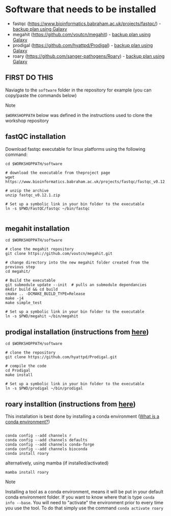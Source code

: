 
# Software that needs to be installed

- fastqc (https://www.bioinformatics.babraham.ac.uk/projects/fastqc/) - [backup plan using Galaxy](https://usegalaxy.eu/?tool_id=toolshed.g2.bx.psu.edu%2Frepos%2Fdevteam%2Ffastqc%2Ffastqc%2F0.74%2Bgalaxy1&version=latest)
- megahit (https://github.com/voutcn/megahit) - [backup plan using Galaxy](https://usegalaxy.eu/?tool_id=toolshed.g2.bx.psu.edu%2Frepos%2Fiuc%2Fmegahit%2Fmegahit%2F1.2.9%2Bgalaxy1&version=latest)
- prodigal (https://github.com/hyattpd/Prodigal) - [backup plan using Galaxy](https://usegalaxy.eu/?tool_id=toolshed.g2.bx.psu.edu%2Frepos%2Fiuc%2Fbakta%2Fbakta%2F1.9.4%2Bgalaxy0&version=latest)
- roary (https://github.com/sanger-pathogens/Roary) - [backup plan using Galaxy](https://github.com/sanger-pathogens/Roary)


## FIRST DO THIS
Naviagte to the `software` folder in the repository for example (you can copy/paste the commands below)

> [!NOTE] 
> `$WORKSHOPPATH` below was defined in the instructions used to clone the workshop repository


## fastQC installation

Download fastqc executable for linux platforms using the following command:
```
cd $WORKSHOPPATH/software

# download the executable from theproject page
wget https://www.bioinformatics.babraham.ac.uk/projects/fastqc/fastqc_v0.12.1.zip

# unzip the archive
unzip fastqc_v0.12.1.zip

# Set up a symbolic link in your bin folder to the executable
ln -s $PWD/FastQC/fastqc ~/bin/fastqc


```


## megahit installation

```
cd $WORKSHOPPATH/software

# clone the megahit repository
git clone https://github.com/voutcn/megahit.git

# change directory into the new megahit folder created from the previous step
cd megahit/

# Build the executable
git submodule update --init  # pulls an submodule dependancies
mkdir build && cd build
cmake .. -DCMAKE_BUILD_TYPE=Release
make -j4
make simple_test

# Set up a symbolic link in your bin folder to the executable
ln -s $PWD/megahit ~/bin/megahit

```


## prodigal installation (instructions from [here](https://github.com/hyattpd/Prodigal/blob/GoogleImport/README.md))


```
cd $WORKSHOPPATH/software

# clone the repository 
git clone https://github.com/hyattpd/Prodigal.git

# compile the code
cd Prodigal
make install

# Set up a symbolic link in your bin folder to the executable
ln -s $PWD/prodigal ~/bin/prodigal

```


## roary installtion (instructions from [here](https://github.com/sanger-pathogens/Roary?tab=readme-ov-file#installation))

This installation is best done by installing a conda environment ([What is a conda environment?](https://docs.anaconda.com/working-with-conda/environments/))

```

conda config --add channels r
conda config --add channels defaults
conda config --add channels conda-forge
conda config --add channels bioconda
conda install roary

```

alternatively, using mamba (if installed/activated)

```
mamba install roary
```

> [!NOTE]
> Installing a tool as a conda environment, means it will be put in your default conda environment folder. If you want to know where that is type `conda info --base`. 
> You will need to "activate" the environment prior to every time you use the tool. To do that simply use the command `conda activate roary`





